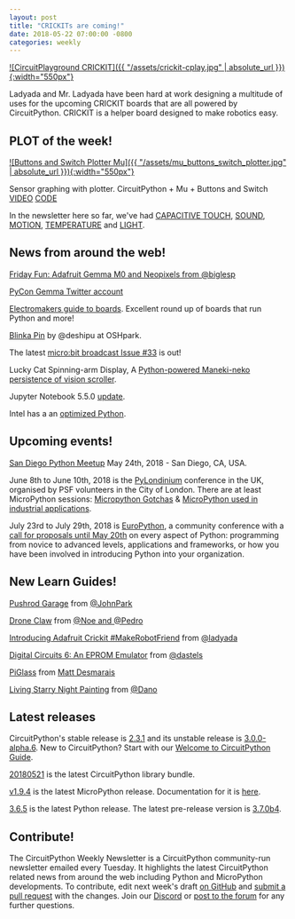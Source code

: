 ```yaml
---
layout: post
title: "CRICKITs are coming!"
date: 2018-05-22 07:00:00 -0800
categories: weekly
---
```


[![CircuitPlayground CRICKIT]({{ "/assets/crickit-cplay.jpg" | absolute_url }}){:width="550px"}](https://www.adafruit.com/product/3093)

Ladyada and Mr. Ladyada have been hard at work designing a multitude of uses for the upcoming
CRICKIT boards that are all powered by CircuitPython. CRICKIT is a helper board designed to make
robotics easy.

## PLOT of the week!

[![Buttons and Switch Plotter Mu]({{ "/assets/mu_buttons_switch_plotter.jpg" | absolute_url }}){:width="550px"}](https://www.youtube.com/watch?v=OX8fv8PONR0)

Sensor graphing with plotter. CircuitPython + Mu + Buttons and Switch [VIDEO](https://www.youtube.com/watch?v=OX8fv8PONR0) [CODE](https://github.com/adafruit/Adafruit_Learning_System_Guides/blob/master/Sensor_Plotting_With_Mu_CircuitPython/buttons_switch.py)

In the newsletter here so far, we've had [CAPACITIVE TOUCH](https://learn.adafruit.com/sensor-plotting-with-mu-and-circuitpython/capacitive-touch),  [SOUND](https://learn.adafruit.com/sensor-plotting-with-mu-and-circuitpython/sound),  [MOTION](https://learn.adafruit.com/sensor-plotting-with-mu-and-circuitpython/motion),  [TEMPERATURE](https://learn.adafruit.com/sensor-plotting-with-mu-and-circuitpython/temperature) and [LIGHT](https://learn.adafruit.com/sensor-plotting-with-mu-and-circuitpython/light).

## News from around the web!

[Friday Fun: Adafruit Gemma M0 and Neopixels from @biglesp](http://bigl.es/friday-fun-adafruit-gemma-m0-and-neopixels/)

[PyCon Gemma Twitter account](https://twitter.com/pycon_gemma)

[Electromakers guide to boards](https://www.electromaker.io/board-guide). Excellent round up of boards that run Python and more!

[Blinka Pin](https://oshpark.com/shared_projects/gLEb9MlK) by @deshipu at OSHpark.

The latest [micro:bit broadcast Issue #33](https://mailchi.mp/4ea43825d129/microbit-broadcast-issue-33?e=65d8a05088) is out! 

Lucky Cat Spinning-arm Display, A [Python-powered Maneki-neko persistence of vision scroller](https://martinfitzpatrick.name/article/lucky-spinning-arm-message-cat/).

Jupyter Notebook 5.5.0 [update](https://groups.google.com/forum/#!topic/jupyter/sLFSOkx3QLs).

Intel has a an [optimized Python](https://software.seek.intel.com/python-distribution).

## Upcoming events!

[San Diego Python Meetup](https://www.meetup.com/pythonsd/events/246559162/) May 24th, 2018 - San Diego, CA, USA.

June 8th to June 10th, 2018 is the [PyLondinium](https://pylondinium.org/) conference in the UK, organised by PSF volunteers in the City of London. There are at least MicroPython sessions: [Micropython Gotchas](https://pylondinium.org/talk.html?talk_id=7) & [MicroPython used in industrial applications](https://pylondinium.org/talk.html?talk_id=15).

July 23rd to July 29th, 2018 is [EuroPython](https://ep2018.europython.eu/), a community conference with a [call for proposals until May 20th](https://ep2018.europython.eu/en/call-for-proposals/) on every aspect of Python: programming from novice to advanced levels, applications and frameworks, or how you have been involved in introducing Python into your organization.

## New Learn Guides!

[Pushrod Garage](https://learn.adafruit.com/pushrod-garage) from [@JohnPark](https://learn.adafruit.com/users/johnpark)

[Drone Claw](https://learn.adafruit.com/drone-claw) from [@Noe and @Pedro](https://learn.adafruit.com/users/pixil3d)

[Introducing Adafruit Crickit #MakeRobotFriend](https://learn.adafruit.com/adafruit-crickit-creative-robotic-interactive-construction-kit) from [@ladyada](https://learn.adafruit.com/users/adafruit2)

[Digital Circuits 6: An EPROM Emulator](https://learn.adafruit.com/digital-circuits-6-eprom-emulator) from [@dastels](https://learn.adafruit.com/users/dastels)

[PiGlass](https://learn.adafruit.com/piglass-wearable-raspberry-pi-computer) from [Matt Desmarais](https://learn.adafruit.com/users/matt8588)

[Living Starry Night Painting](https://learn.adafruit.com/animated-starry-night-circuit-playground-express) from [@Dano](https://learn.adafruit.com/users/danowall)

## Latest releases

CircuitPython's stable release is [2.3.1](https://github.com/adafruit/circuitpython/releases/latest) and its unstable release is [3.0.0-alpha.6](https://github.com/adafruit/circuitpython/releases). New to CircuitPython? Start with our [Welcome to CircuitPython Guide](https://learn.adafruit.com/welcome-to-circuitpython).

[20180521](https://github.com/adafruit/Adafruit_CircuitPython_Bundle/releases/latest) is the latest CircuitPython library bundle.

[v1.9.4](https://micropython.org/download) is the latest MicroPython release. Documentation for it is [here](http://docs.micropython.org/en/latest/pyboard/).

[3.6.5](https://www.python.org/downloads/) is the latest Python release. The latest pre-release version is [3.7.0b4](https://www.python.org/download/pre-releases/).

## Contribute!

The CircuitPython Weekly Newsletter is a CircuitPython community-run newsletter emailed every Tuesday. It highlights the latest CircuitPython related news from around the web including Python and MicroPython developments. To contribute, edit next week's draft [on GitHub](https://github.com/adafruit/circuitpython-weekly-newsletter/tree/gh-pages/_drafts) and [submit a pull request](https://help.github.com/articles/editing-files-in-your-repository/) with the changes. Join our [Discord](https://adafru.it/discord) or [post to the forum](https://forums.adafruit.com/viewforum.php?f=60) for any further questions.

